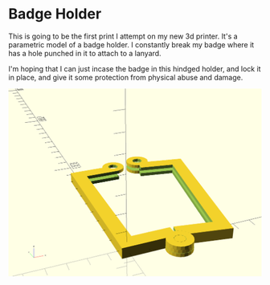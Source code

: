 # Badge Holder

This is going to be the first print I attempt on my new 3d printer.  It's a parametric model of
a badge holder.  I constantly break my badge where it has a hole punched in it to attach to a
lanyard.

I'm hoping that I can just incase the badge in this hindged holder, and lock it in place, and give
it some protection from physical abuse and damage.

![Badge Holder Rendering](badge_holder.png)


